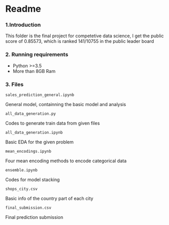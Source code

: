 # Readme

### 1.Introduction

This folder is the final project for competetive data science, I get the public score of 0.85573, which is ranked 141/10755 in the public leader board 


### 2. Running requirements

- Python >=3.5 
- More than 8GB Ram



### 3. Files

`sales_prediction_general.ipynb`

General model, containning the basic model and analysis 

`all_data_generation.py`

Codes to generate train data from given files 



`all_data_generation.ipynb`

Basic  EDA for the given problem 



`mean_encodings.ipynb` 

Four  mean encoding methods to encode categorical data 



`ensemble.ipynb`

Codes for model stacking 



`shops_city.csv`

Basic info of the country part of  each city 



`final_submission.csv`

Final prediction submission





